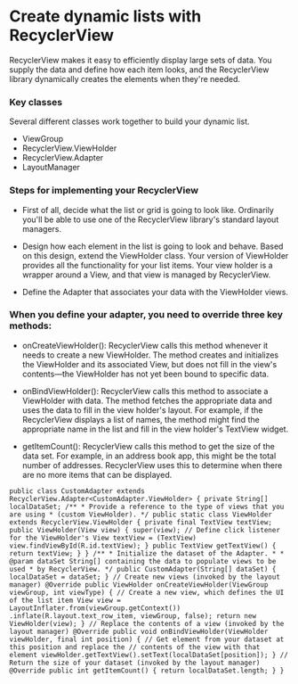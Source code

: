 # Create dynamic lists with RecyclerView   

RecyclerView makes it easy to efficiently display large sets of data. You supply the data and define how each item looks, and the RecyclerView library dynamically creates the elements when they're needed.

### Key classes

Several different classes work together to build your dynamic list.

- ViewGroup
- RecyclerView.ViewHolder
- RecyclerView.Adapter
- LayoutManager

### Steps for implementing your RecyclerView

- First of all, decide what the list or grid is going to look like. Ordinarily you'll be able to use one of the RecyclerView library's standard layout managers.

- Design how each element in the list is going to look and behave. Based on this design, extend the ViewHolder class. Your version of ViewHolder provides all the functionality for your list items. Your view holder is a wrapper around a View, and that view is managed by RecyclerView.

- Define the Adapter that associates your data with the ViewHolder views.

### When you define your adapter, you need to override three key methods:

- onCreateViewHolder(): RecyclerView calls this method whenever it needs to create a new ViewHolder. The method creates and initializes the ViewHolder and its associated View, but does not fill in the view's contents—the ViewHolder has not yet been bound to specific data.


- onBindViewHolder(): RecyclerView calls this method to associate a ViewHolder with data. The method fetches the appropriate data and uses the data to fill in the view holder's layout. For example, if the RecyclerView displays a list of names, the method might find the appropriate name in the list and fill in the view holder's TextView widget.

- getItemCount(): RecyclerView calls this method to get the size of the data set. For example, in an address book app, this might be the total number of addresses. RecyclerView uses this to determine when there are no more items that can be displayed.

``` public class CustomAdapter extends RecyclerView.Adapter<CustomAdapter.ViewHolder> { private String[] localDataSet; /** * Provide a reference to the type of views that you are using * (custom ViewHolder). */ public static class ViewHolder extends RecyclerView.ViewHolder { private final TextView textView; public ViewHolder(View view) { super(view); // Define click listener for the ViewHolder's View textView = (TextView) view.findViewById(R.id.textView); } public TextView getTextView() { return textView; } } /** * Initialize the dataset of the Adapter. * * @param dataSet String[] containing the data to populate views to be used * by RecyclerView. */ public CustomAdapter(String[] dataSet) { localDataSet = dataSet; } // Create new views (invoked by the layout manager) @Override public ViewHolder onCreateViewHolder(ViewGroup viewGroup, int viewType) { // Create a new view, which defines the UI of the list item View view = LayoutInflater.from(viewGroup.getContext()) .inflate(R.layout.text_row_item, viewGroup, false); return new ViewHolder(view); } // Replace the contents of a view (invoked by the layout manager) @Override public void onBindViewHolder(ViewHolder viewHolder, final int position) { // Get element from your dataset at this position and replace the // contents of the view with that element viewHolder.getTextView().setText(localDataSet[position]); } // Return the size of your dataset (invoked by the layout manager) @Override public int getItemCount() { return localDataSet.length; } } ```
